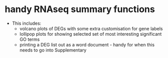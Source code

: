 # handy RNAseq summary functions
- This includes:
	- volcano plots of DEGs with some extra customisation for gene labels
	- lollipop plots for showing selected set of most interesting significant GO terms
	- printing a DEG list out as a word document - handy for when this needs to go into Supplementary

